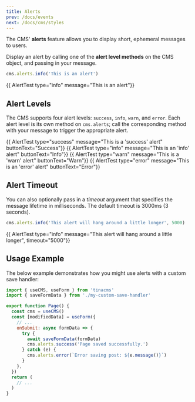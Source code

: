 ```yaml
---
title: Alerts
prev: /docs/events
next: /docs/cms/styles
---
```


The CMS' **alerts** feature allows you to display short, ephemeral messages to users.

Display an alert by calling one of the **alert level methods** on the CMS object, and passing in your message.

```javascript
cms.alerts.info('This is an alert')
```

{{ AlertTest type="info" message="This is an alert"}}

## Alert Levels

The CMS supports four alert levels: `success`, `info`, `warn`, and `error`. Each alert level is its own method on `cms.alerts`; call the corresponding method with your message to trigger the appropriate alert.

{{ AlertTest type="success" message="This is a 'success' alert" buttonText="Success"}}
{{ AlertTest type="info" message="This is an 'info' alert" buttonText="Info"}}
{{ AlertTest type="warn" message="This is a 'warn' alert" buttonText="Warn"}}
{{ AlertTest type="error" message="This is an 'error' alert" buttonText="Error"}}

## Alert Timeout

You can also optionally pass in a _timeout_ argument that specifies the message lifetime in milliseconds. The default timeout is 3000ms (3 seconds).

```javascript
cms.alerts.info('This alert will hang around a little longer', 5000)
```

{{ AlertTest type="info" message="This alert will hang around a little longer", timeout="5000"}}

## Usage Example

The below example demonstrates how you might use alerts with a custom save handler:

```jsx
import { useCMS, useForm } from 'tinacms'
import { saveFormData } from './my-custom-save-handler'

export function Page() {
  const cms = useCMS()
  const [modifiedData] = useForm({
    // ...
    onSubmit: async formData => {
      try {
        await saveFormData(formData)
        cms.alerts.success('Page saved successfully.')
      } catch (e) {
        cms.alerts.error(`Error saving post: ${e.message()}`)
      }
    },
  })
  return (
    // ...
  )
}
```
